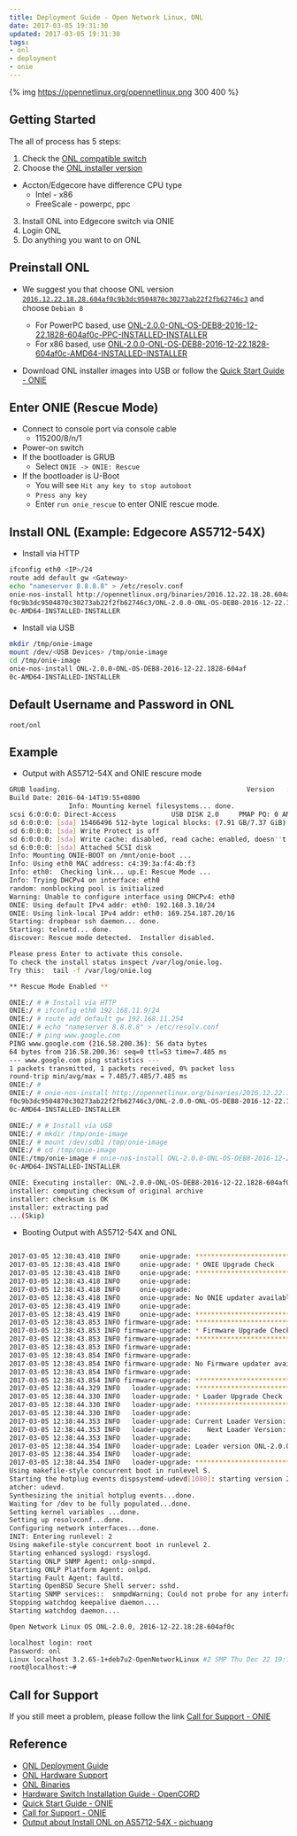 ```yaml
---
title: Deployment Guide - Open Network Linux, ONL
date: 2017-03-05 19:31:30
updated: 2017-03-05 19:31:30
tags:
- onl
- deployment
- onie
---
```


{% img https://opennetlinux.org/opennetlinux.png 300 400 %}

## Getting Started

The all of process has 5 steps:

1. Check the [ONL compatible switch][2]
2. Choose the [ONL installer version][3]
  - Accton/Edgecore have difference CPU type
    - Intel - x86
    - FreeScale - powerpc, ppc 
3. Install ONL into Edgecore switch via ONIE
4. Login ONL
5. Do anything you want to on ONL

## Preinstall ONL

<!--more-->

- We suggest you that choose ONL version [`2016.12.22.18.28.604af0c9b3dc9504870c30273ab22f2fb62746c3`][6] and choose `Debian 8`
  - For PowerPC based, use [ONL-2.0.0-ONL-OS-DEB8-2016-12-22.1828-604af0c-PPC-INSTALLED-INSTALLER][7]
  - For x86 based, use [ONL-2.0.0-ONL-OS-DEB8-2016-12-22.1828-604af0c-AMD64-INSTALLED-INSTALLER][8]

- Download ONL installer images into USB or follow the [Quick Start Guide - ONIE][5]


## Enter ONIE (Rescue Mode)

- Connect to console port via console cable
  - 115200/8/n/1
- Power-on switch
- If the bootloader is GRUB
  - Select `ONIE -> ONIE: Rescue`
- If the bootloader is U-Boot
  - You will see `Hit any key to stop autoboot`
  - `Press any key` 
  - Enter `run onie_rescue` to enter ONIE rescue mode.

## Install ONL (Example: Edgecore AS5712-54X)

- Install via HTTP
```bash
ifconfig eth0 <IP>/24
route add default gw <Gateway>
echo "nameserver 8.8.8.8" > /etc/resolv.conf
onie-nos-install http://opennetlinux.org/binaries/2016.12.22.18.28.604a
f0c9b3dc9504870c30273ab22f2fb62746c3/ONL-2.0.0-ONL-OS-DEB8-2016-12-22.1828-604af
0c-AMD64-INSTALLED-INSTALLER
```

- Install via USB
```bash
mkdir /tmp/onie-image
mount /dev/<USB Devices> /tmp/onie-image
cd /tmp/onie-image
onie-nos-install ONL-2.0.0-ONL-OS-DEB8-2016-12-22.1828-604af
0c-AMD64-INSTALLED-INSTALLER
```

## Default Username and Password in ONL

`root/onl`

## Example
- Output with AS5712-54X and ONIE rescure mode
```bash
GRUB loading.                                               Version   : 2015.11.00.05
Build Date: 2016-04-14T19:55+0800
               Info: Mounting kernel filesystems... done.
scsi 6:0:0:0: Direct-Access              USB DISK 2.0     PMAP PQ: 0 ANSI: 6
sd 6:0:0:0: [sda] 15466496 512-byte logical blocks: (7.91 GB/7.37 GiB)
sd 6:0:0:0: [sda] Write Protect is off
sd 6:0:0:0: [sda] Write cache: disabled, read cache: enabled, doesn''t support DPO or FUA
sd 6:0:0:0: [sda] Attached SCSI disk
Info: Mounting ONIE-BOOT on /mnt/onie-boot ...
Info: Using eth0 MAC address: c4:39:3a:f4:4b:f3
Info: eth0:  Checking link... up.E: Rescue Mode ...
Info: Trying DHCPv4 on interface: eth0
random: nonblocking pool is initialized
Warning: Unable to configure interface using DHCPv4: eth0
ONIE: Using default IPv4 addr: eth0: 192.168.3.10/24
ONIE: Using link-local IPv4 addr: eth0: 169.254.187.20/16
Starting: dropbear ssh daemon... done.
Starting: telnetd... done.
discover: Rescue mode detected.  Installer disabled.

Please press Enter to activate this console.
To check the install status inspect /var/log/onie.log.
Try this:  tail -f /var/log/onie.log

** Rescue Mode Enabled **

ONIE:/ # # Install via HTTP
ONIE:/ # ifconfig eth0 192.168.11.9/24
ONIE:/ # route add default gw 192.168.11.254
ONIE:/ # echo "nameserver 8.8.8.8" > /etc/resolv.conf
ONIE:/ # ping www.google.com
PING www.google.com (216.58.200.36): 56 data bytes
64 bytes from 216.58.200.36: seq=0 ttl=53 time=7.485 ms
--- www.google.com ping statistics ---
1 packets transmitted, 1 packets received, 0% packet loss
round-trip min/avg/max = 7.485/7.485/7.485 ms
ONIE:/ # 
ONIE:/ # onie-nos-install http://opennetlinux.org/binaries/2016.12.22.18.28.604a
f0c9b3dc9504870c30273ab22f2fb62746c3/ONL-2.0.0-ONL-OS-DEB8-2016-12-22.1828-604af
0c-AMD64-INSTALLED-INSTALLER

ONIE:/ # # Install via USB
ONIE:/ # mkdir /tmp/onie-image
ONIE:/ # mount /dev/sdb1 /tmp/onie-image
ONIE:/ # cd /tmp/onie-image
ONIE:/tmp/onie-image # onie-nos-install ONL-2.0.0-ONL-OS-DEB8-2016-12-22.1828-604af
0c-AMD64-INSTALLED-INSTALLER

ONIE: Executing installer: ONL-2.0.0-ONL-OS-DEB8-2016-12-22.1828-604af0c-AMD64-INSTALLED-INSTALLER         [4/2367]
installer: computing checksum of original archive
installer: checksum is OK
installer: extracting pad
...(Skip)
```

- Booting Output with AS5712-54X and ONL
```bash

2017-03-05 12:38:43.418 INFO     onie-upgrade: ************************************************************
2017-03-05 12:38:43.418 INFO     onie-upgrade: * ONIE Upgrade Check
2017-03-05 12:38:43.418 INFO     onie-upgrade: ************************************************************
2017-03-05 12:38:43.418 INFO     onie-upgrade:
2017-03-05 12:38:43.418 INFO     onie-upgrade:
2017-03-05 12:38:43.418 INFO     onie-upgrade: No ONIE updater available for the current platform.
2017-03-05 12:38:43.419 INFO     onie-upgrade:
2017-03-05 12:38:43.419 INFO     onie-upgrade: ************************************************************
2017-03-05 12:38:43.853 INFO firmware-upgrade: ************************************************************
2017-03-05 12:38:43.853 INFO firmware-upgrade: * Firmware Upgrade Check
2017-03-05 12:38:43.853 INFO firmware-upgrade: ************************************************************
2017-03-05 12:38:43.853 INFO firmware-upgrade:
2017-03-05 12:38:43.854 INFO firmware-upgrade:
2017-03-05 12:38:43.854 INFO firmware-upgrade: No Firmware updater available for the current platform.
2017-03-05 12:38:43.854 INFO firmware-upgrade:
2017-03-05 12:38:43.854 INFO firmware-upgrade: ************************************************************
2017-03-05 12:38:44.329 INFO   loader-upgrade: ************************************************************
2017-03-05 12:38:44.330 INFO   loader-upgrade: * Loader Upgrade Check
2017-03-05 12:38:44.330 INFO   loader-upgrade: ************************************************************
2017-03-05 12:38:44.330 INFO   loader-upgrade:
2017-03-05 12:38:44.353 INFO   loader-upgrade: Current Loader Version: ONL-2.0.0,2016-12-22.18:28-604af0c
2017-03-05 12:38:44.353 INFO   loader-upgrade:    Next Loader Version: ONL-2.0.0,2016-12-22.18:28-604af0c
2017-03-05 12:38:44.353 INFO   loader-upgrade:
2017-03-05 12:38:44.354 INFO   loader-upgrade: Loader version ONL-2.0.0,2016-12-22.18:28-604af0c is current.
2017-03-05 12:38:44.354 INFO   loader-upgrade:
2017-03-05 12:38:44.354 INFO   loader-upgrade: ************************************************************
Using makefile-style concurrent boot in runlevel S.
Starting the hotplug events dispsystemd-udevd[1080]: starting version 215
atcher: udevd.
Synthesizing the initial hotplug events...done.
Waiting for /dev to be fully populated...done.
Setting kernel variables ...done.
Setting up resolvconf...done.
Configuring network interfaces...done.
INIT: Entering runlevel: 2
Using makefile-style concurrent boot in runlevel 2.
Starting enhanced syslogd: rsyslogd.
Starting ONLP SNMP Agent: onlp-snmpd.
Starting ONLP Platform Agent: onlpd.
Starting Fault Agent: faultd.
Starting OpenBSD Secure Shell server: sshd.
Starting SNMP services::  snmpdWarning: Could not probe for any interfaces
Stopping watchdog keepalive daemon....
Starting watchdog daemon....

Open Network Linux OS ONL-2.0.0, 2016-12-22.18:28-604af0c

localhost login: root
Password: onl
Linux localhost 3.2.65-1+deb7u2-OpenNetworkLinux #2 SMP Thu Dec 22 19:17:39 UTC 2016 x86_64
root@localhost:~#
```

## Call for Support

If you still meet a problem, please follow the link [Call for Support - ONIE][9]

## Reference
- [ONL Deployment Guide][1]
- [ONL Hardware Support][2]
- [ONL Binaries][3]
- [Hardware Switch Installation Guide - OpenCORD][4]
- [Quick Start Guide - ONIE][5]
- [Call for Support - ONIE][9]
- [Output about Install ONL on AS5712-54X - pichuang][10]

[1]: https://opennetlinux.org/docs/deploy
[2]: http://opennetlinux.org/hcl
[3]: http://opennetlinux.org/binaries
[4]: https://wiki.opencord.org/display/CORD/Hardware+Switch+Installation+Guide
[5]: https://github.com/opencomputeproject/onie/wiki/Quick-Start-Guide
[6]: http://opennetlinux.org/binaries/2016.12.22.18.28.604af0c9b3dc9504870c30273ab22f2fb62746c3
[7]: http://opennetlinux.org/binaries/2016.12.22.18.28.604af0c9b3dc9504870c30273ab22f2fb62746c3/ONL-2.0.0-ONL-OS-DEB8-2016-12-22.1828-604af0c-PPC-INSTALLED-INSTALLER
[8]: http://opennetlinux.org/binaries/2016.12.22.18.28.604af0c9b3dc9504870c30273ab22f2fb62746c3/ONL-2.0.0-ONL-OS-DEB8-2016-12-22.1828-604af0c-AMD64-INSTALLED-INSTALLER
[9]: https://edge-core.github.io/2017/02/09/Call-for-Support-ONIE/
[10]: https://gist.github.com/pichuang/9954b7de0b8cdd66f91f933898fccf33